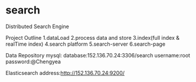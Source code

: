 # search
Distributed Search Engine

Project Outline
1.dataLoad 
2.process data and store
3.index(full index & realTime index)
4.search platform
5.search-server
6.search-page


Data Repository
mysql:
database:152.136.70.24:3306/search
username:root
password:@Chengyea


Elasticsearch
address:http://152.136.70.24:9200/